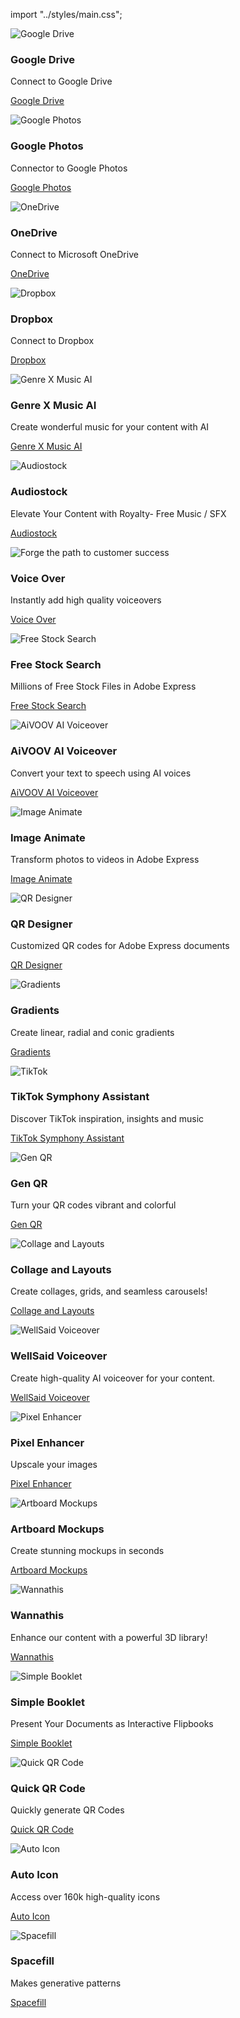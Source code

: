 import "../styles/main.css";

<MiniResourceCard slots="image,heading,text,link" repeat="24" theme="light" inRow="3" className="trending-cards" />

![Google Drive](./images/google-drive.jpg)

### Google Drive

Connect to Google Drive

[Google Drive](https://adobesparkpost.app.link/TR9Mb7TXFLb?addOnId=wkn4094g6)

![Google Photos](./images/google-photos.jpg)

### Google Photos

Connector to Google Photos

[Google Photos](https://adobesparkpost.app.link/TR9Mb7TXFLb?addOnId=w51k5ghig)

![OneDrive](./images/one-drive.jpg)

### OneDrive

Connect to Microsoft OneDrive

[OneDrive](https://adobesparkpost.app.link/TR9Mb7TXFLb?addOnId=w1n2h1lgm)

![Dropbox](./images/drop-box.jpg)

### Dropbox

Connect to Dropbox

[Dropbox](https://adobesparkpost.app.link/TR9Mb7TXFLb?addOnId=wh0nlii37)

![Genre X Music AI](./images/music-ai.jpg)

### Genre X Music AI

Create wonderful music for your content with AI

[Genre X Music AI](https://adobesparkpost.app.link/TR9Mb7TXFLb?addOnId=w91620527)

![Audiostock](./images/audio-stock.jpg)

### Audiostock

Elevate Your Content with Royalty- Free Music / SFX

[Audiostock](https://adobesparkpost.app.link/TR9Mb7TXFLb?addOnId=w072hm543)

![Forge the path to customer success](./images/voice-over.jpg)

### Voice Over

Instantly add high quality voiceovers

[Voice Over](https://adobesparkpost.app.link/TR9Mb7TXFLb?addOnId=w98173m30)

![Free Stock Search](./images/free-stock-search.jpg)

### Free Stock Search

Millions of Free Stock Files in Adobe Express

[Free Stock Search](https://adobesparkpost.app.link/TR9Mb7TXFLb?addOnId=wj6ji4ig0)

![AiVOOV AI Voiceover](./images/ai-voice-over.jpg)

### AiVOOV AI Voiceover

Convert your text to speech using AI voices

[AiVOOV AI Voiceover](https://adobesparkpost.app.link/TR9Mb7TXFLb?addOnId=w009nmmi8)

![Image Animate](./images/image-animate.jpg)

### Image Animate

Transform photos to videos in Adobe Express

[Image Animate](https://adobesparkpost.app.link/TR9Mb7TXFLb?addOnId=whj5556m0)

![QR Designer](./images/qr-designer.jpg)

### QR Designer

Customized QR codes for Adobe Express documents

[QR Designer](https://adobesparkpost.app.link/TR9Mb7TXFLb?addOnId=w7i3g2824)

![Gradients](./images/gradients.jpg)

### Gradients

Create linear, radial and conic gradients

[Gradients](https://adobesparkpost.app.link/TR9Mb7TXFLb?addOnId=w51096n14)

![TikTok](./images/tittok.jpg)

### TikTok Symphony Assistant

Discover TikTok inspiration, insights and music

[TikTok Symphony Assistant](https://adobesparkpost.app.link/TR9Mb7TXFLb?addOnId=w4lmk8l67)

![Gen QR](./images/gen-qr.jpg)

### Gen QR

Turn your QR codes vibrant and colorful

[Gen QR](https://adobesparkpost.app.link/TR9Mb7TXFLb?addOnId=w801n8ki9)

![Collage and Layouts](./images/collage-layouts.jpg)

### Collage and Layouts

Create collages, grids, and seamless carousels!

[Collage and Layouts](https://adobesparkpost.app.link/TR9Mb7TXFLb?addOnId=wil114732)

![WellSaid Voiceover](./images/wellsaid-voiceover.jpg)

### WellSaid Voiceover

Create high-quality AI voiceover for your content.

[WellSaid Voiceover](https://adobesparkpost.app.link/TR9Mb7TXFLb?addOnId=wk2mlg1m4)

![Pixel Enhancer](./images/pixel-enhancer.jpg)

### Pixel Enhancer

Upscale your images

[Pixel Enhancer](https://adobesparkpost.app.link/TR9Mb7TXFLb?addOnId=w4m1j7314)

![Artboard Mockups](./images/artboard-mockups.jpg)

### Artboard Mockups

Create stunning mockups in seconds

[Artboard Mockups](https://adobesparkpost.app.link/TR9Mb7TXFLb?addOnId=wl102g614)

![Wannathis](./images/wannathis.jpg)

### Wannathis

Enhance our content with a powerful 3D library!

[Wannathis](https://adobesparkpost.app.link/TR9Mb7TXFLb?addOnId=wl5796m4n)

![Simple Booklet](./images/simple-booklet.jpg)

### Simple Booklet

Present Your Documents as Interactive Flipbooks

[Simple Booklet](https://adobesparkpost.app.link/TR9Mb7TXFLb?addOnId=w7nl9lm19)

![Quick QR Code](./images/quickqr-code.jpg)

### Quick QR Code

Quickly generate QR Codes

[Quick QR Code](https://adobesparkpost.app.link/TR9Mb7TXFLb?addOnId=wkmih82l8)

![Auto Icon](./images/auto-icon.jpg)

### Auto Icon

Access over 160k high-quality icons

[Auto Icon](https://adobesparkpost.app.link/TR9Mb7TXFLb?addOnId=w5jihnj56)

![Spacefill](./images/space-fill.jpg)

### Spacefill

Makes generative patterns

[Spacefill](https://adobesparkpost.app.link/TR9Mb7TXFLb?addOnId=w466h1l71)
